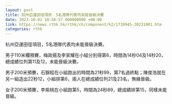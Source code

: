 ```yaml
---
layout: post
title: 杭州亞運田徑項目　5名港隊代表均未能晉級決賽
date: 2023-10-01 10:56:57.000000000 +08:00
link: https://news.rthk.hk/rthk/ch/component/k2/1720945-20231001.htm
categories: rthk
---
```


杭州亞運田徑項目，5名港隊代表均未能晉級決賽。

男子110米欄預賽，梅政揚及李家耀在小組分別得第6，時間為14秒04及14秒20，總成績位列第11及12，未能晉級決賽。

男子200米預賽，石錦程在小組跑出的時間為21秒99，第7名過終點；陳俊浩就在另一組造出22秒12，小組排第6，兩人在總成績位列21及23名，無緣晉級。

女子200米預賽，李紫桃在小組跑第5，時間為24秒89，總成績排第15，同樣未能晉級。
